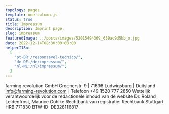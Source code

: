```yaml
---
topology: pages
template: one-column.js
status: true
title: Impressum
description: Imprint page.
slug: impressum
featuredImage: ../posts/images/52015494369_659ac9d5bb_o.jpg
date: 2022-12-14T08:30:00+00:00
helperI18n:
  [
    "pt-BR:/responsavel-tecnico/",
    "de-DE:/de/impressum/",
    "nl-NL:/nl/impressum/",
  ]
---
```


farming revolution GmbH
Groenerstr. 9 | 71636 Ludwigsburg | Duitsland
info@farming-revolution.com | Telefoon +49 1520 777 2850
Wettelijk verantwoordelijk voor de redactionele inhoud van de website
Dr. Roland Leidenfrost, Maurice Gohlke
Rechtbank van registratie: Rechtbank Stuttgart HRB 771830
BTW-ID: DE328116817
